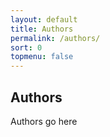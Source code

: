 ```yaml
---
layout: default
title: Authors
permalink: /authors/
sort: 0
topmenu: false
---
```



## Authors

Authors go here
